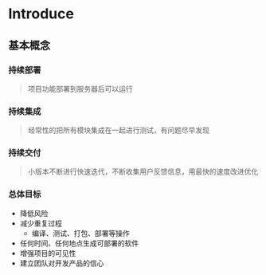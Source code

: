 # Introduce

## 基本概念

### 持续部署

> 项目功能部署到服务器后可以运行

### 持续集成

> 经常性的把所有模块集成在一起进行测试，有问题尽早发现

### 持续交付

> 小版本不断进行快速迭代，不断收集用户反馈信息，用最快的速度改进优化

### 总体目标

- 降低风险
- 减少重复过程
  - 编译、测试、打包、部署等操作
- 任何时间、任何地点生成可部署的软件
- 增强项目的可见性
- 建立团队对开发产品的信心
